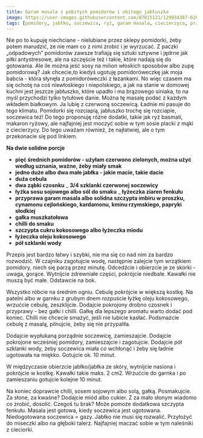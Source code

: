 ```yaml
---
title: Garam masala z pobitych pomidorów i obitego jabłuszka
image: https://user-images.githubusercontent.com/87815121/129934387-62690ed0-9d05-4ef6-aae7-ac387c7d3d48.jpeg
tags: [pomidory, jabłko, soczewica, ryż, garam masala, ciecierzyca, przyprawy, kuchnia, gotowanie, zapasy, jedzenie, olej kokosowy, mąka z ciecierzycy]
---
```


Nie po to kupuję niechciane - nielubiane przez sklepy pomidorki, żeby potem marudzić, że nie mam co z nimi zrobić i je wyrzucać. Z paczki „odpadowych” 
pomidorów zawsze trafiają się sztuki sztywne i jędrne jak piłki antystresowe, ale na szczęście też i takie, które nadają się do gotowania. Ale ile można jeść sosy
na milion włoskich sposobów albo zupę pomidorową? Jak chcecie,to kiedyś ugotuję pomidoróweczkę jak moja babcia - która słynęła z pomidoróweczki z łazankami. 
No więc czasem ma się ochotę na coś niewłoskiego i niepolskiego, a jak na stanie w domowej kuchni jest jeszcze jabłuszko, które upadło i ma brązowego siniaka, 
to na myśl przychodzi tylko tytułowe danie. Można tę masalę podać z każdym wkładem białkowym. Ja lubię z czerwoną soczewicą. Ładnie mi pasuje do tego klimatu.
Pomidorki się rozciapią, jabłuszko trochę się rozciapie, soczewica też! Do tego proponuję różne dodatki, takie jak ryż basmati, makaron ryżowy, ale najfajniej 
jest moczyć sobie w tym sosie placki z mąki z ciecierzycy. Do tego uważam również, że najłatwiej, ale o tym przekonacie się pod linkiem. 

**Na dwie solidne porcje**
- **pięć średnich pomidorów - użyłam czerwono zielonych, można użyć według uznania, ważne, żeby miały smak**
- **jedno duże albo dwa małe jabłka - jakie macie, takie dacie**
- **duża cebula**
- **dwa ząbki czosnku**
_ **3/4 szklanki czerwonej soczewicy**
- **łyżka sosu sojowego albo sól do smaku**
_ **łyżeczka ziaren fenkułu**
- **przyprawa garam masala albo solidna szczypta imbiru w proszku, cynamonu cejlońskiego, kardamonu, kminu rzymskiego, papryki słodkiej**
- **gałka muszkatołowa**
- **chilli do smaku**
- **szczypta cukru kokosowego albo łyżeczka miodu**
- **łyżeczka oleju kokosowego**
- **pół szklanki wody**

Przepis jest bardzo łatwy i szybki, nie ma się co nad nim za bardzo rozwodzić. W czajniku zagotujcie wodę, następnie zalejcie tym wrzątkiem pomidory, 
niech się parzą przez minutę. Odcedźcie i obierzcie je ze skórki - uwaga, gorące. Wytnijcie zdrewniałe części, pokrójcie niedbale. Kawałki nie muszą być małe. 
Odstawcie na bok. 

Wszystko róbcie na średnim ogniu. Cebulę pokrójcie w większą kostkę. Na patelni albo w garnku z grubym dnem rozpuście łyżkę oleju kokosowego, wrzućcie cebulę, 
zeszklijcie. Dodajcie pokrojony drobno czosnek i przyprawy - bez gałki i chilli. Gałkę dla lepszego aromatu warto dodać pod koniec. Chilli nie chcecie smażyć, 
jeśli nie lubicie kasłać. Podsmażcie cebulę z masalą, pilnujcie, żeby się nie przypaliła. 

Dodajcie wypłukaną porządnie soczewicę, zamieszajcie. Dodajcie pokrojone wcześniej pomidory, zamieszajcie i zagotujcie. Dodajcie pół szklanki wody, 
żeby soczewica miała co wchłonąć i żeby się ładnie ugotowała na miękko. Gotujcie ok. 10 minut. 

W międzyczasie obierzcie jabłko/jabłka ze skóry, wytnijcie nasiona i pokrójcie w kostkę. Kawałki takie maks. 2 cm2. Wrzućcie do garnka i po zamieszaniu gotujcie 
kolejne 10 minut. 

Na koniec doprawcie chilli, sosem sojowym albo solą, gałką. Posmakujcie. Za słone, za kwaśne? Dodajcie miód albo cukier. Z za mało słonym wiadomo co zrobić, dosolić.
Czegoś tu brak? Może pomoże dodatkowa szczypta fenkułu. Masala jest gotowa, kiedy soczewica jest ugotowana. Niedogotowana soczewica = gazy. Jabłko nie musi się 
rozwalić. Przyłożyć do miseczki albo na głęboki talerz. Najfajniej maczać sobie w tym naleśniki z cieciorki. 
